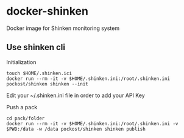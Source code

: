 # docker-shinken
Docker image for Shinken monitoring system

## Use shinken cli

Initialization
```
touch $HOME/.shinken.ici
docker run --rm -it -v $HOME/.shinken.ini:/root/.shinken.ini pockost/shinken shinken --init
```

Edit your ~/.shinken.ini file in order to add your API Key

Push a pack

```
cd pack/folder
docker run --rm -it -v $HOME/.shinken.ini:/root/.shinken.ini -v $PWD:/data -w /data pockost/shinken shinken publish
```
